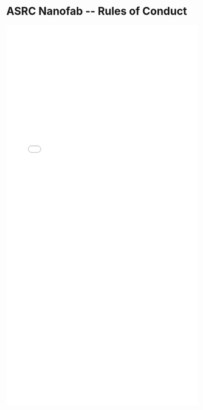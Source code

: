 # ASRC Nanofab -- Rules of Conduct

<iframe src="/nanodocs-staff/assets/pdfjs/web/viewer.html?file=/nanodocs-staff/assets/pdfs/Lab Manual - Rules of Conduct and Use.pdf" width="100%" height="1000px" style="border: none;"></iframe>